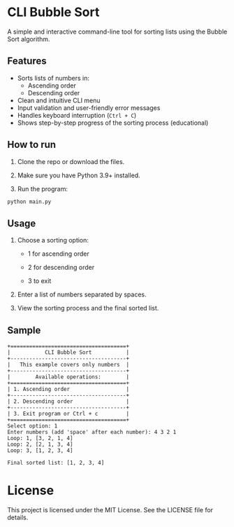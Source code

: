 # CLI Bubble Sort

A simple and interactive command-line tool for sorting lists using the Bubble Sort algorithm.

## Features

- Sorts lists of numbers in:
  - Ascending order
  - Descending order
- Clean and intuitive CLI menu
- Input validation and user-friendly error messages
- Handles keyboard interruption (`Ctrl + C`)
- Shows step-by-step progress of the sorting process (educational)

## How to run

1. Clone the repo or download the files.

2. Make sure you have Python 3.9+ installed.

3. Run the program:

```bash
python main.py
```

## Usage

1. Choose a sorting option:

   - 1 for ascending order

   - 2 for descending order

   - 3 to exit

2. Enter a list of numbers separated by spaces.

3. View the sorting process and the final sorted list.

## Sample

```
+=====================================+
|           CLI Bubble Sort           |
+-------------------------------------+
|   This example covers only numbers  |
+-------------------------------------+
|        Available operations:        |
+=====================================+
| 1. Ascending order                  |
+-------------------------------------+
| 2. Descending order                 |
+-------------------------------------+
| 3. Exit program or Ctrl + c         |
+=====================================+
Select option: 1
Enter numbers (add 'space' after each number): 4 3 2 1
Loop: 1, [3, 2, 1, 4]
Loop: 2, [2, 1, 3, 4]
Loop: 3, [1, 2, 3, 4]

Final sorted list: [1, 2, 3, 4]
```

# License

This project is licensed under the MIT License. See the LICENSE file for details.
